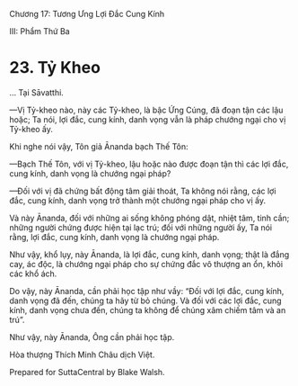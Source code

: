  

Chương 17: Tương Ưng Lợi Ðắc Cung Kính

III: Phẩm Thứ Ba

# 23\. Tỷ Kheo

… Tại Sāvatthi.

—Vị Tỷ-kheo nào, này các Tỷ-kheo, là bậc Ứng Cúng, đã đoạn tận các lậu hoặc; Ta nói, lợi đắc, cung kính, danh vọng vẫn là pháp chướng ngại cho vị Tỷ-kheo ấy.

Khi nghe nói vậy, Tôn giả Ānanda bạch Thế Tôn:

—Bạch Thế Tôn, với vị Tỷ-kheo, lậu hoặc nào được đoạn tận thì các lợi đắc, cung kính, danh vọng là chướng ngại pháp?

—Ðối với vị đã chứng bất động tâm giải thoát, Ta không nói rằng, các lợi đắc, cung kính, danh vọng trở thành một chướng ngại pháp cho vị ấy.

Và này Ānanda, đối với những ai sống không phóng dật, nhiệt tâm, tinh cần; những người chứng được hiện tại lạc trú; đối với những người ấy, Ta nói rằng, lợi đắc, cung kính, danh vọng là chướng ngại pháp.

Như vậy, khổ lụy, này Ānanda, là lợi đắc, cung kính, danh vọng; thật là đắng cay, ác độc, là chướng ngại pháp cho sự chứng đắc vô thượng an ổn, khỏi các khổ ách.

Do vậy, này Ānanda, cần phải học tập như vầy: “Ðối với lợi đắc, cung kính, danh vọng đã đến, chúng ta hãy từ bỏ chúng. Và đối với các lợi đắc, cung kính, danh vọng chưa đến, chúng ta không để chúng xâm chiếm tâm và an trú”.

Như vậy, này Ānanda, Ông cần phải học tập.

Hòa thượng Thích Minh Châu dịch Việt.

Prepared for SuttaCentral by Blake Walsh.